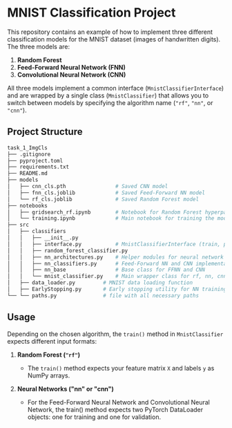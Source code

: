 # MNIST Classification Project

This repository contains an example of how to implement three different classification models for the MNIST dataset (images of handwritten digits). The three models are:

1. **Random Forest**  
2. **Feed-Forward Neural Network (FNN)**  
3. **Convolutional Neural Network (CNN)**  

All three models implement a common interface (`MnistClassifierInterface`) and are wrapped by a single class (`MnistClassifier`) that allows you to switch between models by specifying the algorithm name (`"rf"`, `"nn"`, or `"cnn"`).

## Project Structure

```bash
task_1_ImgCls
├── .gitignore
├── pyproject.toml
├── requirements.txt
├── README.md
├── models
│   ├── cnn_cls.pth                # Saved CNN model
│   ├── fnn_cls.joblib             # Saved Feed-Forward NN model
│   └── rf_cls.joblib              # Saved Random Forest model
├── notebooks
│   ├── gridsearch_rf.ipynb        # Notebook for Random Forest hyperparameter tuning
│   └── training.ipynb             # Main notebook for training the models
├── src
│   ├── classifiers
│   │   ├── __init__.py
│   │   ├── interface.py           # MnistClassifierInterface (train, predict)
│   │   ├── random_forest_classifier.py
│   │   ├── nn_architectures.py    # Helper modules for neural network architectures
│   │   ├── nn_classifiers.py      # Feed-Forward NN and CNN implementations
│   │   ├── nn_base                # Base class for FFNN and CNN
│   │   └── mnist_classifier.py    # Main wrapper class for rf, nn, cnn
│   ├── data_loader.py         # MNIST data loading function
│   ├── EarlyStopping.py       # Early stopping utility for NN training
└── └── paths.py               # file with all necessary paths
```

## Usage

Depending on the chosen algorithm, the `train()` method in `MnistClassifier` expects different input formats:

1. **Random Forest (`"rf"`)**  
   - The `train()` method expects your feature matrix `X` and labels `y` as NumPy arrays.  

2. **Neural Networks ("nn" or "cnn")**
   - For the Feed-Forward Neural Network and Convolutional Neural Network, the train() method expects two PyTorch DataLoader objects: one for training and one for validation.

